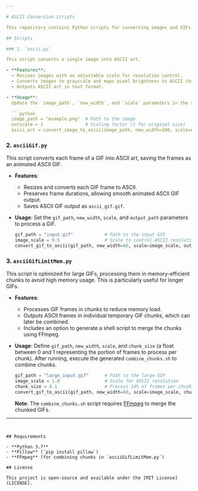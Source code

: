 ```yaml
---

# ASCII Conversion Scripts

This repository contains Python scripts for converting images and GIFs into ASCII art. Each script has unique features suited for different purposes, including image resizing, grayscale conversion, frame-by-frame processing, and memory-efficient handling of GIFs.

## Scripts

### 1. `ascii.py`

This script converts a single image into ASCII art.

- **Features**:
  - Resizes images with an adjustable scale for resolution control.
  - Converts images to grayscale and maps pixel brightness to ASCII characters.
  - Outputs ASCII art in text format.

- **Usage**:
  Update the `image_path`, `new_width`, and `scale` parameters in the script to your preferred values. Run the script, and the ASCII art will be saved as a `.txt` file.

  ```python
  image_path = "example.png"  # Path to the image
  outscale = 1                # Scaling factor (1 for original size)
  ascii_art = convert_image_to_ascii(image_path, new_width=100, scale=outscale)
  ```

### 2. `asciiGif.py`

This script converts each frame of a GIF into ASCII art, saving the frames as an animated ASCII GIF.

- **Features**:
  - Resizes and converts each GIF frame to ASCII.
  - Preserves frame durations, allowing smooth animated ASCII GIF output.
  - Saves ASCII GIF output as `ascii_gif.gif`.

- **Usage**:
  Set the `gif_path`, `new_width`, `scale`, and `output_path` parameters to process a GIF.

  ```python
  gif_path = "input.gif"            # Path to the input GIF
  image_scale = 0.5                 # Scale to control ASCII resolution
  convert_gif_to_ascii(gif_path, new_width=80, scale=image_scale, output_path="ascii_output.gif")
  ```

### 3. `asciiGifLimitMem.py`

This script is optimized for large GIFs, processing them in memory-efficient chunks to avoid high memory usage. This is particularly useful for longer GIFs.

- **Features**:
  - Processes GIF frames in chunks to reduce memory load.
  - Outputs ASCII frames in individual temporary GIF chunks, which can later be combined.
  - Includes an option to generate a shell script to merge the chunks using FFmpeg.

- **Usage**:
  Define `gif_path`, `new_width`, `scale`, and `chunk_size` (a float between 0 and 1 representing the portion of frames to process per chunk). After running, execute the generated `combine_chunks.sh` to combine chunks.

  ```python
  gif_path = "large_input.gif"      # Path to the large GIF
  image_scale = 1.0                 # Scale for ASCII resolution
  chunk_size = 0.1                  # Process 10% of frames per chunk
  convert_gif_to_ascii(gif_path, new_width=80, scale=image_scale, chunk_size=chunk_size)
  ```

  **Note**: The `combine_chunks.sh` script requires [FFmpeg](https://ffmpeg.org/) to merge the chunked GIFs.

---
```


## Requirements

- **Python 3.7**
- **Pillow** (`pip install pillow`)
- **FFmpeg** (for combining chunks in `asciiGifLimitMem.py`)

## License

This project is open-source and available under the [MIT License](LICENSE).
